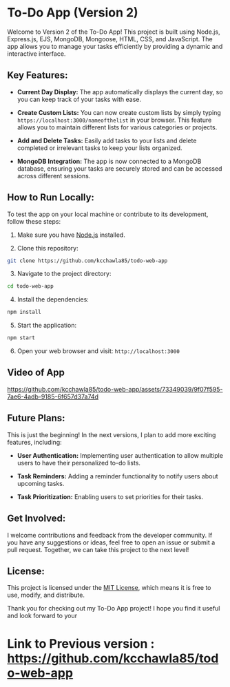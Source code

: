 # To-Do App (Version 2)

Welcome to Version 2 of the To-Do App! This project is built using Node.js, Express.js, EJS, MongoDB, Mongoose, HTML, CSS, and JavaScript. The app allows you to manage your tasks efficiently by providing a dynamic and interactive interface.

## Key Features:

- **Current Day Display:** The app automatically displays the current day, so you can keep track of your tasks with ease.

- **Create Custom Lists:** You can now create custom lists by simply typing `https://localhost:3000/nameofthelist` in your browser. This feature allows you to maintain different lists for various categories or projects.

- **Add and Delete Tasks:** Easily add tasks to your lists and delete completed or irrelevant tasks to keep your lists organized.

- **MongoDB Integration:** The app is now connected to a MongoDB database, ensuring your tasks are securely stored and can be accessed across different sessions.

## How to Run Locally:

To test the app on your local machine or contribute to its development, follow these steps:

1. Make sure you have [Node.js](https://nodejs.org) installed.

2. Clone this repository:

```bash
git clone https://github.com/kcchawla85/todo-web-app
```

3. Navigate to the project directory:

```bash
cd todo-web-app
```

4. Install the dependencies:

```bash
npm install
```

5. Start the application:

```bash
npm start
```

6. Open your web browser and visit: `http://localhost:3000`

## Video of App

https://github.com/kcchawla85/todo-web-app/assets/73349039/9f07f595-7ae6-4adb-9185-6f657d37a74d

## Future Plans:

This is just the beginning! In the next versions, I plan to add more exciting features, including:

- **User Authentication:** Implementing user authentication to allow multiple users to have their personalized to-do lists.

- **Task Reminders:** Adding a reminder functionality to notify users about upcoming tasks.

- **Task Prioritization:** Enabling users to set priorities for their tasks.

## Get Involved:

I welcome contributions and feedback from the developer community. If you have any suggestions or ideas, feel free to open an issue or submit a pull request. Together, we can take this project to the next level!

## License:

This project is licensed under the [MIT License](LICENSE), which means it is free to use, modify, and distribute.


Thank you for checking out my To-Do App project! I hope you find it useful and look forward to your

# Link to Previous version : https://github.com/kcchawla85/todo-web-app
